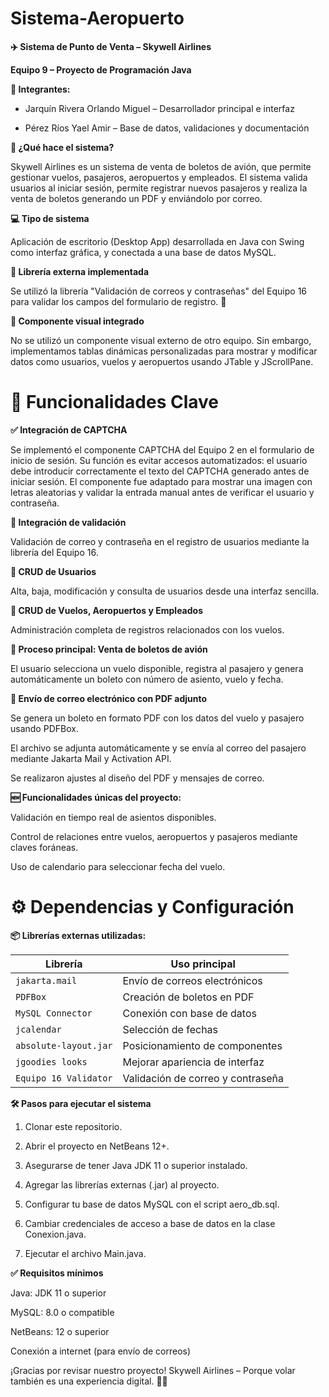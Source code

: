 # Sistema-Aeropuerto

**✈️ Sistema de Punto de Venta – Skywell Airlines**

**Equipo 9 – Proyecto de Programación Java**

**👥 Integrantes:**

* Jarquín Rivera Orlando Miguel – Desarrollador principal e interfaz

* Pérez Ríos Yael Amir – Base de datos, validaciones y documentación


**🛫 ¿Qué hace el sistema?**

Skywell Airlines es un sistema de venta de boletos de avión, que permite gestionar vuelos, pasajeros, aeropuertos y empleados. El sistema valida usuarios al iniciar sesión, permite registrar nuevos pasajeros y realiza la venta de boletos generando un PDF y enviándolo por correo.

**💻 Tipo de sistema**

Aplicación de escritorio (Desktop App) desarrollada en Java con Swing como interfaz gráfica, y conectada a una base de datos MySQL.

**🔌 Librería externa implementada**

Se utilizó la librería "Validación de correos y contraseñas" del Equipo 16 para validar los campos del formulario de registro.
🔗 

**🧩 Componente visual integrado**

No se utilizó un componente visual externo de otro equipo. Sin embargo, implementamos tablas dinámicas personalizadas para mostrar y modificar datos como usuarios, vuelos y aeropuertos usando JTable y JScrollPane.

# 🚀 Funcionalidades Clave

**✅ Integración de CAPTCHA**

Se implementó el componente CAPTCHA del Equipo 2 en el formulario de inicio de sesión.
Su función es evitar accesos automatizados: el usuario debe introducir correctamente el texto del CAPTCHA generado antes de iniciar sesión.
El componente fue adaptado para mostrar una imagen con letras aleatorias y validar la entrada manual antes de verificar el usuario y contraseña.

**🔐 Integración de validación**

Validación de correo y contraseña en el registro de usuarios mediante la librería del Equipo 16.

**👤 CRUD de Usuarios**

Alta, baja, modificación y consulta de usuarios desde una interfaz sencilla.

**🛬 CRUD de Vuelos, Aeropuertos y Empleados**

Administración completa de registros relacionados con los vuelos.

**🎫 Proceso principal: Venta de boletos de avión**

El usuario selecciona un vuelo disponible, registra al pasajero y genera automáticamente un boleto con número de asiento, vuelo y fecha.

**📧 Envío de correo electrónico con PDF adjunto**

Se genera un boleto en formato PDF con los datos del vuelo y pasajero usando PDFBox.

El archivo se adjunta automáticamente y se envía al correo del pasajero mediante Jakarta Mail y Activation API.

Se realizaron ajustes al diseño del PDF y mensajes de correo.

**🆕 Funcionalidades únicas del proyecto:**

Validación en tiempo real de asientos disponibles.

Control de relaciones entre vuelos, aeropuertos y pasajeros mediante claves foráneas.

Uso de calendario para seleccionar fecha del vuelo.

# ⚙️ Dependencias y Configuración

**📦 Librerías externas utilizadas:**

| Librería              | Uso principal                     |
| --------------------- | --------------------------------- |
| `jakarta.mail`        | Envío de correos electrónicos     |
| `PDFBox`              | Creación de boletos en PDF        |
| `MySQL Connector`     | Conexión con base de datos        |
| `jcalendar`           | Selección de fechas               |
| `absolute-layout.jar` | Posicionamiento de componentes    |
| `jgoodies looks`      | Mejorar apariencia de interfaz    |
| `Equipo 16 Validator` | Validación de correo y contraseña |


**🛠️ Pasos para ejecutar el sistema**

1. Clonar este repositorio.

2. Abrir el proyecto en NetBeans 12+.

3. Asegurarse de tener Java JDK 11 o superior instalado.

4. Agregar las librerías externas (.jar) al proyecto.

5. Configurar tu base de datos MySQL con el script aero_db.sql.

6. Cambiar credenciales de acceso a base de datos en la clase Conexion.java.

7. Ejecutar el archivo Main.java.

**✅ Requisitos mínimos**

Java: JDK 11 o superior

MySQL: 8.0 o compatible

NetBeans: 12 o superior

Conexión a internet (para envío de correos)

¡Gracias por revisar nuestro proyecto!
Skywell Airlines – Porque volar también es una experiencia digital. 🛫🌐
